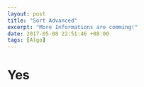 ```yaml
---
layout: post
title: "Sort Advanced"
excerpt: "More Informations are comming!"
date: 2017-05-08 22:51:46 +08:00
tags: [Algo]
---
```


# Yes